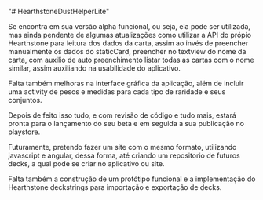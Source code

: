 "# HearthstoneDustHelperLite" 

Se encontra em sua versão alpha funcional, ou seja, ela pode ser utilizada, mas ainda pendente de algumas atualizações como utilizar a API do própio Hearthstone para leitura dos dados da carta, assim ao invés de preencher manualmente os dados do staticCard, preencher no textview do nome da carta, com auxilio de auto preenchimento listar todas as cartas com o nome similar, assim auxiliando na usabilidade do aplicativo.

Falta também melhoras na interface gráfica da aplicação, além de incluir uma activity de pesos e medidas para cada tipo de raridade e seus conjuntos.

Depois de feito isso tudo, e com revisão de código e tudo mais, estará pronta para o lançamento do seu beta e em seguida a sua publicação no playstore.

Futuramente, pretendo fazer um site com o mesmo formato, utilizando javascript e angular, dessa forma, até criando um repositorio de futuros decks, a qual pode se criar no aplicativo ou site.

Falta também a construção de um protótipo funcional e a implementação do Hearthstone deckstrings para importação e exportação de decks.
